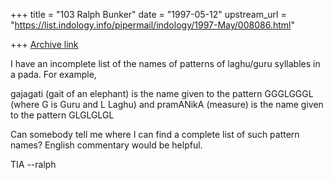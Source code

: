 +++
title = "103 Ralph Bunker"
date = "1997-05-12"
upstream_url = "https://list.indology.info/pipermail/indology/1997-May/008086.html"

+++
[Archive link](https://list.indology.info/pipermail/indology/1997-May/008086.html)

I have an incomplete list of the names of patterns of laghu/guru syllables
in a pada. For example,

gajagati (gait of an elephant) is the name given to the pattern GGGLGGGL
(where G is Guru and L Laghu) and
pramANikA (measure) is the name given to the pattern GLGLGLGL

Can somebody tell me where I can find a complete list of such pattern names?
English commentary would be helpful.

TIA
--ralph





